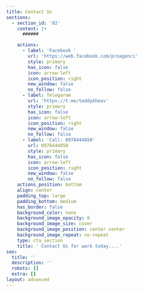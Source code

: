 ```yaml
---
title: Contact Us
sections:
  - section_id: '02'
    content: |+
      ######

    actions:
      - label: 'Facebook '
        url: 'https://web.facebook.com/proagenci'
        style: primary
        has_icon: false
        icon: arrow-left
        icon_position: right
        new_window: false
        no_follow: false
      - label: Telegaram
        url: 'https://t.me/teddykheav'
        style: primary
        has_icon: false
        icon: arrow-left
        icon_position: right
        new_window: false
        no_follow: false
      - label: 'Call: 0978444850'
        url: 0978444850
        style: primary
        has_icon: false
        icon: arrow-left
        icon_position: right
        new_window: false
        no_follow: false
    actions_position: bottom
    align: center
    padding_top: large
    padding_bottom: medium
    has_border: false
    background_color: none
    background_image_opacity: 0
    background_image_size: cover
    background_image_position: center center
    background_image_repeat: no-repeat
    type: cta_section
    title: ' Contact Us for work today....'
seo:
  title: ''
  description: ''
  robots: []
  extra: []
layout: advanced
---
```

